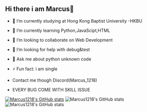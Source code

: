 ## Hi there i am Marcus👋

- 🔭 I’m currently studying at Hong Kong Baptist University -HKBU 
- 🌱 I’m currently learning Python,JavaScipt,HTML 
- 👯 I’m looking to collaborate on Web Development  
- 🤔 I’m looking for help with debug&test
- 💬 Ask me about python unknown code
- ⚡ Fun fact: i am single
- Contact me though Discord(Marcus_1218)

- EVERY BUG COME WITH SKILL ISSUE

[![Marcus1218's GitHub stats](https://github-readme-stats.vercel.app/api?username=Marcus1218)](https://github.com/anuraghazra/github-readme-stats)
![Marcus1218's GitHub stats](https://raw.githubusercontent.com/Marcus1218/github-stats/master/generated/overview.svg#gh-dark-mode-only)
![Marcus1218's GitHub stats](https://raw.githubusercontent.com/Marcus1218/github-stats/master/generated/languages.svg#gh-dark-mode-only)
